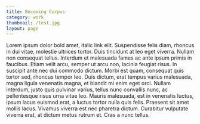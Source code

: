 ```yaml
---
title: Becoming Corpus
category: work
thumbnail: /test.jpg
layout: page
---
```


Lorem ipsum dolor bold amet, italic link elit. Suspendisse felis diam, rhoncus in dui vitae, molestie ultrices tortor. Duis tincidunt at leo eget viverra. Nullam non consequat tellus. Interdum et malesuada fames ac ante ipsum primis in faucibus. Etiam velit arcu, semper ut arcu non, lacinia feugiat risus. In suscipit ante nec dui commodo dictum. Morbi est quam, consequat quis tortor sed, rhoncus tempor leo. Duis dictum, erat tempus varius malesuada, magna ligula venenatis magna, et blandit mi enim eget orci. Nullam interdum, justo quis pulvinar varius, tellus nunc convallis nunc, ac pellentesque risus urna vitae leo. Mauris malesuada, est in venenatis luctus, ipsum lacus euismod erat, a luctus tortor nulla quis felis. Praesent sit amet mollis lacus. Vivamus viverra est nec pharetra dictum. Curabitur vulputate viverra erat, at dictum metus rutrum et. Cras a nunc tellus.
